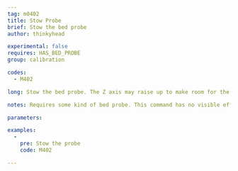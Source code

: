 ```yaml
---
tag: m0402
title: Stow Probe
brief: Stow the bed probe
author: thinkyhead

experimental: false
requires: HAS_BED_PROBE
group: calibration

codes:
  - M402

long: Stow the bed probe. The Z axis may raise up to make room for the probe to stow.

notes: Requires some kind of bed probe. This command has no visible effect for probes that don't move. They are just deactivated.

parameters:

examples:
  -
    pre: Stow the probe
    code: M402

---
```


